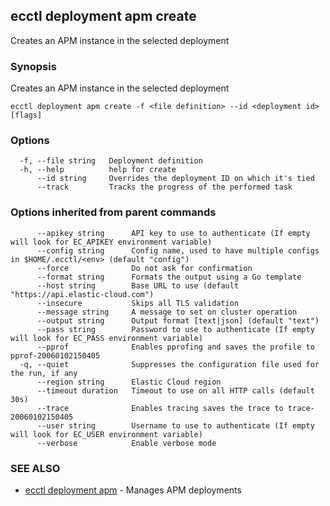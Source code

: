 ## ecctl deployment apm create

Creates an APM instance in the selected deployment

### Synopsis

Creates an APM instance in the selected deployment

```
ecctl deployment apm create -f <file definition> --id <deployment id> [flags]
```

### Options

```
  -f, --file string   Deployment definition
  -h, --help          help for create
      --id string     Overrides the deployment ID on which it's tied
      --track         Tracks the progress of the performed task
```

### Options inherited from parent commands

```
      --apikey string      API key to use to authenticate (If empty will look for EC_APIKEY environment variable)
      --config string      Config name, used to have multiple configs in $HOME/.ecctl/<env> (default "config")
      --force              Do not ask for confirmation
      --format string      Formats the output using a Go template
      --host string        Base URL to use (default "https://api.elastic-cloud.com")
      --insecure           Skips all TLS validation
      --message string     A message to set on cluster operation
      --output string      Output format [text|json] (default "text")
      --pass string        Password to use to authenticate (If empty will look for EC_PASS environment variable)
      --pprof              Enables pprofing and saves the profile to pprof-20060102150405
  -q, --quiet              Suppresses the configuration file used for the run, if any
      --region string      Elastic Cloud region
      --timeout duration   Timeout to use on all HTTP calls (default 30s)
      --trace              Enables tracing saves the trace to trace-20060102150405
      --user string        Username to use to authenticate (If empty will look for EC_USER environment variable)
      --verbose            Enable verbose mode
```

### SEE ALSO

* [ecctl deployment apm](ecctl_deployment_apm.md)	 - Manages APM deployments

